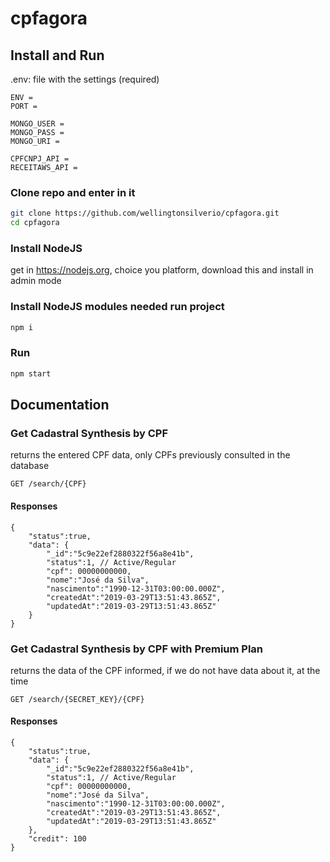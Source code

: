 # cpfagora

## Install and Run
.env: file with the settings (required)
```
ENV = 
PORT = 

MONGO_USER = 
MONGO_PASS = 
MONGO_URI = 

CPFCNPJ_API = 
RECEITAWS_API = 
```

### Clone repo and enter in it
```bash
git clone https://github.com/wellingtonsilverio/cpfagora.git
cd cpfagora
```

### Install NodeJS
get in https://nodejs.org, choice you platform, download this and install in admin mode

### Install NodeJS modules needed run project
```bash
npm i
```

### Run 
```bash
npm start
```

## Documentation
### Get Cadastral Synthesis by CPF
returns the entered CPF data, only CPFs previously consulted in the database
```
GET /search/{CPF}
```
#### Responses
```
{
    "status":true,
    "data": {
        "_id":"5c9e22ef2880322f56a8e41b",
        "status":1, // Active/Regular
        "cpf": 00000000000,
        "nome":"José da Silva",
        "nascimento":"1990-12-31T03:00:00.000Z",
        "createdAt":"2019-03-29T13:51:43.865Z",
        "updatedAt":"2019-03-29T13:51:43.865Z"
    }
}
```
### Get Cadastral Synthesis by CPF with Premium Plan
returns the data of the CPF informed, if we do not have data about it, at the time
```
GET /search/{SECRET_KEY}/{CPF}
```
#### Responses
```
{
    "status":true,
    "data": {
        "_id":"5c9e22ef2880322f56a8e41b",
        "status":1, // Active/Regular
        "cpf": 00000000000,
        "nome":"José da Silva",
        "nascimento":"1990-12-31T03:00:00.000Z",
        "createdAt":"2019-03-29T13:51:43.865Z",
        "updatedAt":"2019-03-29T13:51:43.865Z"
    },
    "credit": 100
}
```

